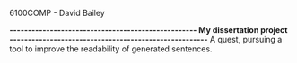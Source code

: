 6100COMP - David Bailey

</n>
<B> --------------------------------------------------- My dissertation project ------------------------------------------------------</B>
</n>
A quest, pursuing a tool to improve the readability of generated sentences.
